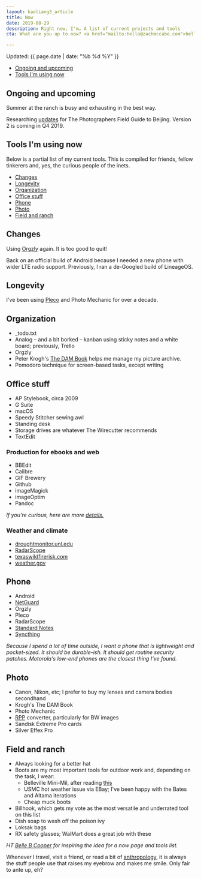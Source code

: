 ```yaml
---
layout: kaoliang3_article
title: Now
date: 2019-08-29
description: Right now, I'm… A list of current projects and tools 
cta: What are you up to now? <a href="mailto:hello@zachmccabe.com">hello@zachmccabe.com</a>

---
```



Updated: {{ page.date | date: "%b %d %Y" }}


+ [Ongoing and upcoming](https://www.zachmccabe.com/now.html#ongoing-and-upcoming)
+ [Tools I'm using now](https://www.zachmccabe.com/now.html#tools-im-using-now)



## Ongoing and upcoming

Summer at the ranch is busy and exhausting in the best way.

Researching [updates](https://www.zachmccabe.com/beijing/index.html#book-updates) for The Photographers Field Guide to Beijing. Version 2 is coming in Q4 2019.



## Tools I'm using now

Below is a partial list of my current tools. This is compiled for friends, fellow tinkerers and, yes, the curious people of the inets.



+ [Changes](https://www.zachmccabe.com/now.html#changes)
+ [Longevity](https://www.zachmccabe.com/now.html#longevity)
+ [Organization](https://www.zachmccabe.com/now.html#organization) 
+ [Office stuff](https://www.zachmccabe.com/now.html#office-stuff)
+ [Phone](https://www.zachmccabe.com/now.html#phone)
+ [Photo](https://www.zachmccabe.com/now.html#photo)
+ [Field and ranch](https://www.zachmccabe.com/now.html#field-and-ranch)



## Changes

Using [Orgzly](http://www.orgzly.com/) again. It is too good to quit!

Back on an official build of Android because I needed a new phone with wider LTE radio support. Previously, I ran a de-Googled build of LineageOS.



## Longevity

I've been using [Pleco](https://www.pleco.com) and Photo Mechanic for over a decade.



## Organization

+ _todo.txt
+ Analog – and a bit borked – kanban using sticky notes and a white board; previously, Trello
+ Orgzly
+ Peter Krogh's [The DAM Book](https://www.thedambook.com) helps me manage my picture archive.
+ Pomodoro technique for screen-based tasks, except writing



## Office stuff

+ AP Stylebook, circa 2009
+ G Suite
+ macOS
+ Speedy Stitcher sewing awl
+ Standing desk
+ Storage drives are whatever The Wirecutter recommends
+ TextEdit


### Production for ebooks and web

+ BBEdit
+ Calibre
+ GIF Brewery
+ Github
+ imageMagick
+ imageOptim
+ Pandoc

*If you're curious, here are more [details.](https://www.zachmccabe.com/beijing/how_the_book_got_made.html)*


### Weather and climate

+ [droughtmonitor.unl.edu](https://droughtmonitor.unl.edu/CurrentMap/StateDroughtMonitor.aspx?TX)
+ [RadarScope](https://www.radarscope.app/)
+ [texaswildfirerisk.com](https://texaswildfirerisk.com/Map/Public/)
+ [weather.gov](https://www.weather.gov/)



## Phone

+ Android
+ [NetGuard](https://www.netguard.me/)
+ Orgzly
+ Pleco
+ RadarScope
+ [Standard Notes](https://www.standardnotes.org)
+ [Syncthing](https://syncthing.net/)

*Because I spend a lot of time outside, I want a phone that is lightweight and pocket-sized. It should be durable-ish. It should get routine security patches. Motorola's low-end phones are the closest thing I've found.*


## Photo

+ Canon, Nikon, etc; I prefer to buy my lenses and camera bodies secondhand
+ Krogh's The DAM Book
+ Photo Mechanic
+ [RPP](http://www.raw-photo-processor.com) converter, particularly for BW images
+ Sandisk Extreme Pro cards
+ Silver Effex Pro


## Field and ranch

+ Always looking for a better hat
+ Boots are my most important tools for outdoor work and, depending on the task, I wear:
  + Belleville Mini-Mil, after reading [this](https://chasingyourmind.blogspot.com/2014/11/minimal-boots-and-belleville-mini-mil.html)
  + USMC hot weather issue via EBay; I've been happy with the Bates and Altama iterations
  + Cheap muck boots
+ Billhook, which gets my vote as the most versatile and underrated tool on this list
+ Dish soap to wash off the poison ivy
+ Loksak bags
+ RX safety glasses; WalMart does a great job with these



*HT [Belle B Cooper](http://bellebcooper.com/) for inspiring the idea for a now page and tools list.*

Whenever I travel, visit a friend, or read a bit of [anthropology,](https://archive.org/details/StoneAgeEconomics_201611/page/n31) it is always the stuff people use that raises my eyebrow and makes me smile. Only fair to ante up, eh?
